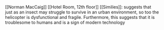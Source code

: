 [[Norman MacCaig]] [[Hotel Room, 12th floor]]
[[Similies]]: suggests that just as an insect may struggle to survive in an urban environment, so too the helicopter is dysfunctional and fragile. Furthermore, this suggests that it is troublesome to humans and is a sign of modern technology
